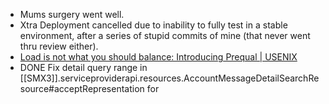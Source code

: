 - Mums surgery went well.
- Xtra Deployment cancelled due to inability to fully test in a stable environment, after a series of stupid commits of mine (that never went thru review either).
- [Load is not what you should balance: Introducing Prequal | USENIX](https://www.usenix.org/conference/nsdi24/presentation/wydrowski)
- DONE Fix detail query range in [[SMX3]].serviceproviderapi.resources.AccountMessageDetailSearchResource#acceptRepresentation for